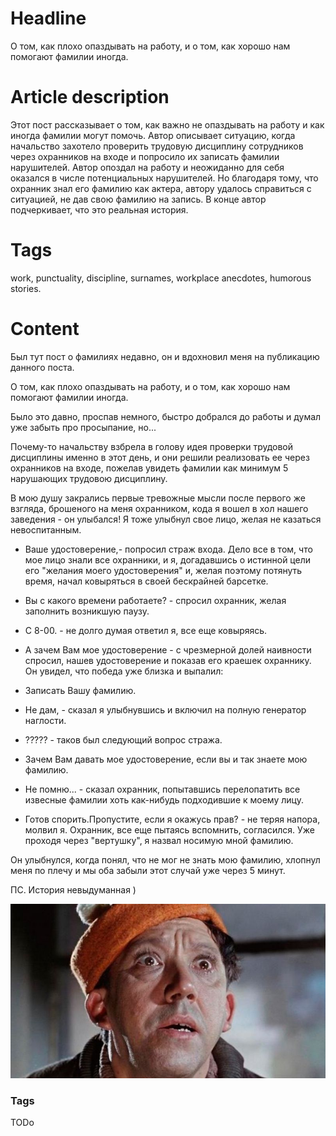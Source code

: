 # Headline
О том, как плохо опаздывать на работу, и о том, как хорошо нам помогают фамилии иногда.

# Article description
Этот пост рассказывает о том, как важно не опаздывать на работу и как иногда фамилии могут помочь.
Автор описывает ситуацию, когда начальство захотело проверить трудовую дисциплину сотрудников через охранников на входе и попросило их записать фамилии нарушителей. 
Автор опоздал на работу и неожиданно для себя оказался в числе потенциальных нарушителей. 
Но благодаря тому, что охранник знал его фамилию как актера, автору удалось справиться с ситуацией, не дав свою фамилию на запись.
В конце автор подчеркивает, что это реальная история. 

# Tags
work, punctuality, discipline, surnames, workplace anecdotes, humorous stories.

# Content
Был тут пост о фамилиях недавно, он и вдохновил меня на публикацию данного поста.

О том, как плохо опаздывать на работу, и о том, как хорошо нам помогают фамилии иногда.

Было это давно, проспав немного, быстро добрался до работы и думал уже забыть про просыпание, но...
 
Почему-то начальству взбрела в голову идея проверки трудовой дисциплины именно в этот день, и они решили реализовать ее через охранников на входе, пожелав увидеть фамилии как минимум 5 нарушающих трудовою дисциплину.
 
В мою душу закрались первые тревожные мысли после первого же взгляда, брошеного на меня охранником, кода я вошел в хол нашего заведения - он улыбался! Я тоже улыбнул свое лицо, желая не казаться невоспитанным.
 
- Ваше удостоверение,- попросил страж входа. Дело все в том, что мое лицо знали все охранники, и я, догадавшись о истинной цели его "желания моего удостоверения" и, желая поэтому потянуть время, начал ковыряться в своей бескрайней барсетке.
 
- Вы с какого времени работаете? - спросил охранник, желая заполнить возникшую паузу.
- С 8-00. - не долго думая ответил я, все еще ковыряясь.
 
 - А зачем Вам мое удостоверение - с чрезмерной долей наивности спросил, нашев удостоверение и показав его краешек охраннику. Он увидел, что победа уже близка и выпалил:
- Записать Вашу фамилию.
 
- Не дам, - сказал я улыбнувшись и включил на полную генератор наглости.
- ????? - таков был следующий вопрос стража.
 
- Зачем Вам давать мое удостоверение, если вы и так знаете мою фамилию.
- Не помню... - сказал охранник, попытавшись перелопатить все извесные фамилии хоть как-нибудь подходившие к моему лицу.
 
- Готов спорить.Пропустите, если я окажусь прав? - не теряя напора, молвил я. Охранник, все еще пытаясь вспомнить, согласился. Уже проходя через "вертушку", я назвал носимую мной фамилию.
 
Он улыбнулся, когда понял, что не мог не знать мою фамилию, хлопнул меня по плечу и мы оба забыли этот случай уже через 5 минут.

ПС. История невыдуманная )

<img src="./Images/YuriyNikulin.jpg" alt="TBD" />

### Tags
TODo
